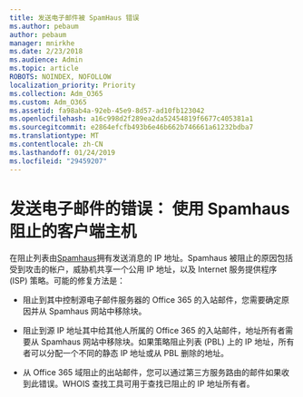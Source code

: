 ```yaml
---
title: 发送电子邮件被 SpamHaus 错误
ms.author: pebaum
author: pebaum
manager: mnirkhe
ms.date: 2/23/2018
ms.audience: Admin
ms.topic: article
ROBOTS: NOINDEX, NOFOLLOW
localization_priority: Priority
ms.collection: Adm_O365
ms.custom: Adm_O365
ms.assetid: fa98ab4a-92eb-45e9-8d57-ad10fb123042
ms.openlocfilehash: a16c998d2f289ea2da52454819f6677c405381a1
ms.sourcegitcommit: e2864efcfb493b6e46b662b746661a61232bdba7
ms.translationtype: MT
ms.contentlocale: zh-CN
ms.lasthandoff: 01/24/2019
ms.locfileid: "29459207"
---
```

# <a name="error-sending-email-client-host-blocked-using-spamhaus"></a>发送电子邮件的错误： 使用 Spamhaus 阻止的客户端主机

在阻止列表由[Spamhaus](https://go.microsoft.com/fwlink/p/?linkid=123245)拥有发送消息的 IP 地址。Spamhaus 被阻止的原因包括受到攻击的帐户，威胁机共享一个公用 IP 地址，以及 Internet 服务提供程序 (ISP) 策略。可能的修复方法是：
  
- 阻止到其中控制源电子邮件服务器的 Office 365 的入站邮件，您需要确定原因并从 Spamhaus 网站中移除块。
    
- 阻止到源 IP 地址其中给其他人所属的 Office 365 的入站邮件，地址所有者需要从 Spamhaus 网站中移除块。如果策略阻止列表 (PBL) 上的 IP 地址，所有者可以分配一个不同的静态 IP 地址或从 PBL 删除的地址。
    
- 从 Office 365 域阻止的出站邮件，您可以通过第三方服务路由的邮件如果收到此错误。WHOIS 查找工具可用于查找已阻止的 IP 地址所有者。
    

